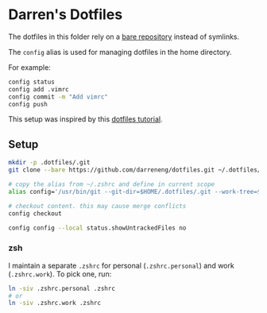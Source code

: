 # Darren's Dotfiles

The dotfiles in this folder rely on a [bare repository](https://www.saintsjd.com/2011/01/what-is-a-bare-git-repository/) instead of symlinks.

The `config` alias is used for managing dotfiles in the home directory.

For example:

```sh
config status
config add .vimrc
config commit -m "Add vimrc"
config push
```


This setup was inspired by this [dotfiles tutorial](https://www.atlassian.com/git/tutorials/dotfiles).

## Setup

```sh
mkdir -p .dotfiles/.git
git clone --bare https://github.com/darreneng/dotfiles.git ~/.dotfiles/.git

# copy the alias from ~/.zshrc and define in current scope
alias config='/usr/bin/git --git-dir=$HOME/.dotfiles/.git --work-tree=$HOME'

# checkout content. this may cause merge conflicts
config checkout

config config --local status.showUntrackedFiles no
```


### zsh

I maintain a separate `.zshrc` for personal (`.zshrc.personal`) and work (`.zshrc.work`). To pick one, run:

```sh
ln -siv .zshrc.personal .zshrc
# or
ln -siv .zshrc.work .zshrc
```
